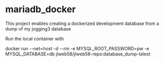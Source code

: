 # mariadb_docker

This project enables creating a dockerized development database from a dump of my jogging3 database

Run the local container with 

docker run --net=host -d --rm -e MYSQL_ROOT_PASSWORD=pw -e MYSQL_DATABASE=db  jlweb58/jlweb58-repo:database_dump-latest


